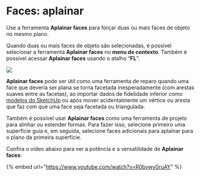 # Faces: aplainar

Use a ferramenta **Aplainar faces** para forçar duas ou mais faces de objeto no mesmo plano.

Quando duas ou mais faces de objeto são selecionadas, é possível selecionar a ferramenta **Aplainar faces** no **menu de contexto**. Também é possível acessar **Aplainar faces** usando o atalho “**FL**”.

![](../.gitbook/assets/flatten\_faces.png)

**Aplainar faces** pode ser útil como uma ferramenta de reparo quando uma face que deveria ser plana se torna facetada inesperadamente (com arestas suaves entre as facetas), ao importar dados de fidelidade inferior como [modelos do SketchUp](https://formit.autodesk.com/blog/post/using-formit-to-get-sketchup-data-into-revit#flatten) ou após mover acidentalmente um vértice ou aresta que faz com que uma face seja facetada ou triangulada.

Também é possível usar **Aplainar faces** como uma ferramenta de projeto para alinhar ou estender formas. Para fazer isso, selecione primeiro uma superfície guia e, em seguida, selecione faces adicionais para aplainar para o plano da primeira superfície.

Confira o vídeo abaixo para ver a potência e a versatilidade de **Aplainar faces**:

{% embed url="https://www.youtube.com/watch?v=R0bvwv0ruAY" %}
